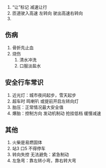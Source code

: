 1. “让”标记 减速让行
2. 匝道驶入高速 左转向 驶出高速右转向
3. 
## 伤病
1.  骨折先止血
2. 烧伤
	1. 清水冲洗
	2. 口服淡盐水
## 安全行车常识
1. 近光灯：城市夜间起步，雪天起步
2. 超车时 鸣喇叭 或提前开启左转向灯
3. 胎压：正常情况最大安全值
4. 爆胎：控制方向 发动机制动 抢挂低档 缓慢减速
## 其他
1. 火柴是易燃固体
2. 站3 口5 不得停车
3. 转向失控 无法避免：紧急制动
4. 左急弯：靠左转小弯，靠右转大弯
